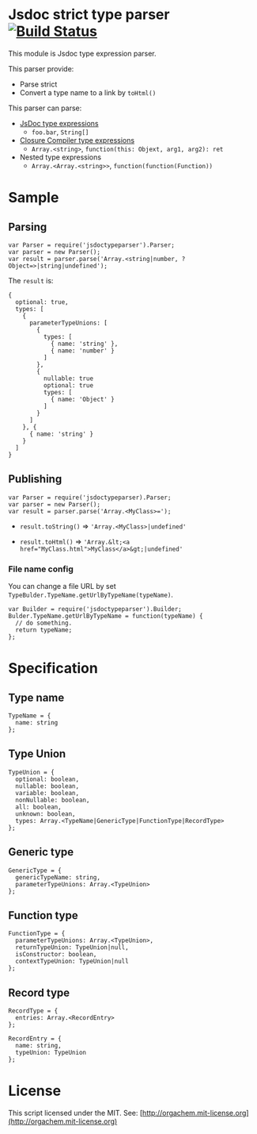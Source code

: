 Jsdoc strict type parser[![Build Status](https://travis-ci.org/OrgaChem/jsdoc-strict-type-parser.png?branch=master)](https://travis-ci.org/OrgaChem/jsdoc-strict-type-parser)
========================
This module is Jsdoc type expression parser.

This parser provide:

* Parse strict
* Convert a type name to a link by ```toHtml()```

This parser can parse:

* [JsDoc type expressions](https://code.google.com/p/jsdoc-toolkit/wiki/TagParam)
  * ```foo.bar```, ```String[]```
* [Closure Compiler type expressions](https://developers.google.com/closure/compiler/docs/js-for-compiler)
  * ```Array.<string>```, ```function(this: Objext, arg1, arg2): ret```
* Nested type expressions
  * ```Array.<Array.<string>>```, ```function(function(Function))```

Sample
======

Parsing
-------
```
var Parser = require('jsdoctypeparser').Parser;
var parser = new Parser();
var result = parser.parse('Array.<string|number, ?Object=>|string|undefined');
```

The ```result``` is:

```
{
  optional: true,
  types: [
    {
      parameterTypeUnions: [
        {
          types: [
            { name: 'string' },
            { name: 'number' }
          ]
        },
        {
          nullable: true
          optional: true
          types: [
            { name: 'Object' }
          ]
        }
      ]
    }, {
      { name: 'string' }
    }
  ]
}
```

Publishing
----------

```
var Parser = require('jsdoctypeparser).Parser;
var parser = new Parser();
var result = parser.parse('Array.<MyClass>=');
```

* ```result.toString()``` ⇒ ```'Array.<MyClass>|undefined'```

* ```result.toHtml()``` ⇒ ```'Array.&lt;<a href="MyClass.html">MyClass</a>&gt;|undefined'```

### File name config
You can change a file URL by set ```TypeBulder.TypeName.getUrlByTypeName(typeName)```.

```
var Builder = require('jsdoctypeparser').Builder;
Bulder.TypeName.getUrlByTypeName = function(typeName) {
  // do something.
  return typeName;
}; 
```

Specification
=============
Type name
---------
```
TypeName = {
  name: string
};
```

Type Union
----------
```
TypeUnion = {
  optional: boolean,
  nullable: boolean,
  variable: boolean,
  nonNullable: boolean,
  all: boolean,
  unknown: boolean,
  types: Array.<TypeName|GenericType|FunctionType|RecordType>
};
```

Generic type
-----------
```
GenericType = {
  genericTypeName: string,
  parameterTypeUnions: Array.<TypeUnion>
};
```

Function type
-------------
```
FunctionType = {
  parameterTypeUnions: Array.<TypeUnion>,
  returnTypeUnion: TypeUnion|null,
  isConstructor: boolean,
  contextTypeUnion: TypeUnion|null
};
```

Record type
-----------
```
RecordType = {
  entries: Array.<RecordEntry>
};

RecordEntry = {
  name: string,
  typeUnion: TypeUnion
};
```

License
=======
This script licensed under the MIT.
See: [http://orgachem.mit-license.org](http://orgachem.mit-license.org)